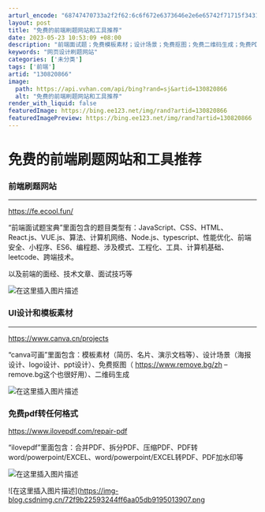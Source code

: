 ```yaml
---
arturl_encode: "68747470733a2f2f62:6c6f672e6373646e2e6e65742f71715f34313033323033342f:61727469636c652f64657461696c732f313330383230383636"
layout: post
title: "免费的前端刷题网站和工具推荐"
date: 2023-05-23 10:53:09 +08:00
description: "前端面试题；免费模板素材；设计场景；免费抠图；免费二维码生成；免费PDF转换器_网页设计刷题网站"
keywords: "网页设计刷题网站"
categories: ['未分类']
tags: ['前端']
artid: "130820866"
image:
  path: https://api.vvhan.com/api/bing?rand=sj&artid=130820866
  alt: "免费的前端刷题网站和工具推荐"
render_with_liquid: false
featuredImage: https://bing.ee123.net/img/rand?artid=130820866
featuredImagePreview: https://bing.ee123.net/img/rand?artid=130820866
---
```


# 免费的前端刷题网站和工具推荐

### 前端刷题网站

---

<https://fe.ecool.fun/>
  
“前端面试题宝典”里面包含的题目类型有：JavaScript、CSS、HTML、React.js、VUE.js、算法、计算机网络、Node.js、typescript、性能优化、前端安全、小程序、ES6、编程题、涉及模式、工程化、工具、计算机基础、leetcode、跨端技术。
  
以及前端的面经、技术文章、面试技巧等
  
![在这里插入图片描述](https://i-blog.csdnimg.cn/blog_migrate/95806ea506c54686ed62861e6e388af1.png#pic_center)

### UI设计和模板素材

---

<https://www.canva.cn/projects>
  
“canva可画”里面包含：模板素材（简历、名片、演示文档等）、设计场景（海报设计、logo设计、ppt设计）、免费抠图（
<https://www.remove.bg/zh>
– remove.bg这个也很好用）、二维码生成
  
![在这里插入图片描述](https://i-blog.csdnimg.cn/blog_migrate/35dae3f66b807ef497127c9c2d884f18.png)

### 免费pdf转任何格式

<https://www.ilovepdf.com/repair-pdf>
  
“ilovepdf”里面包含：合并PDF、拆分PDF、压缩PDF、PDF转word/powerpoint/EXCEL、word/powerpoint/EXCEL转PDF、PDF加水印等
  
![在这里插入图片描述](https://i-blog.csdnimg.cn/blog_migrate/3099d2a32e4017fa62ae3212cf200c06.png)
  
![在这里插入图片描述](https://img-blog.csdnimg.cn/72f9b22593244ff6aa05db9195013907.png
